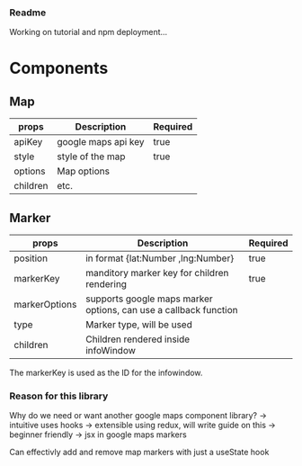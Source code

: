 ### Readme 
Working on tutorial and npm deployment... 



# Components

## Map
| props | Description | Required |
|-|-|-|
| apiKey | google maps api key | true |
| style | style of the map | true |
| options | Map options |  |
| children | <Marker/> etc.  |  |

## Marker
| props | Description | Required  |
|-|-|-|
| position | in format {lat:Number ,lng:Number} | true |
| markerKey | manditory marker key for children rendering  | true |
| markerOptions | supports google maps marker options, can use a callback function |  |
| type | Marker type, will be used |  |
| children | Children rendered inside infoWindow |  |

The markerKey is used as the ID for the infowindow. 

### Reason for this library 
Why do we need or want another google maps component library?
    -> intuitive uses hooks
    -> extensible using redux, will write guide on this
    -> beginner friendly
    -> jsx in google maps markers

Can effectivly add and remove map markers with just a useState hook

